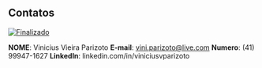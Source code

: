 ## Contatos

[![Finalizado](https://clubedosgeeks.com.br/wp-content/uploads/2016/01/funcionou.gif "Finalizado")](https://clubedosgeeks.com.br/wp-content/uploads/2016/01/funcionou.gif "Finalizado")

**NOME**: Vinicius Vieira Parizoto
**E-mail**: vini.parizoto@live.com
**Numero**: (41) 99947-1627
**LinkedIn**: linkedin.com/in/viniciusvparizoto

